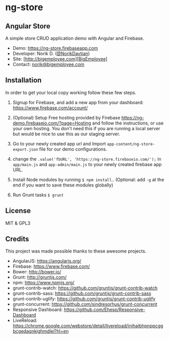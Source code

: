 ng-store
===================================================================
Angular Store
-------------------------------------------------------------------
A simple store CRUD application demo with Angular and Firebase.

+ Demo: https://ng-store.firebaseapp.com
+ Developer: Norik D. ([@NorikDavtian])
+ Site: [http://bigemployee.com][BigEmployee]
+ Contact: norik@bigemployee.com

Installation
-------------------------------------------------------------------
In order to get your local copy working follow these few steps.
1. Signup for Firebase, and add a new app from your dashboard: https://www.firebase.com/account/
 1. (Optional) Setup Free hosting provided by Firebase https://ng-demo.firebaseio.com/?page=Hosting and follow the instructions, or use your own hosting. You don't need this if you are running a local server but would be nice to use this as our staging server.
 2. Go to your newly created app url and Import `app-content/ng-store-export.json` file for our demo configurations.

3. change the `.value('fbURL', 'https://ng-store.firebaseio.com/');` in `app/main.js` and `app-admin/main.js` to your newly created firebase app URL.
4. Install Node modules by running `$ npm install`.. (Optional: add `-g` at the end if you want to save these modules globally)
5. Run Grunt tasks `$ grunt`

License
-------------------------------------------------------------------
MIT & GPL3

Credits
-------------------------------------------------------------------
This project was made possible thanks to these awesome projects.

 + AngularJS: https://angularjs.org/
 + Firebase: https://www.firebase.com/
 + Bower: http://bower.io/
 + Grunt: http://gruntjs.com/
 + npm: https://www.npmjs.org/
 + grunt-contrib-watch: https://github.com/gruntjs/grunt-contrib-watch
 + grunt-contrib-sass: https://github.com/gruntjs/grunt-contrib-sass
 + grunt-contrib-uglify: https://github.com/gruntjs/grunt-contrib-uglify
 + grunt-concurrent: https://github.com/sindresorhus/grunt-concurrent
 + Responsive Dashboard: https://github.com/Ehesp/Responsive-Dashboard
 + LiveReload: https://chrome.google.com/webstore/detail/livereload/jnihajbhpnppcggbcgedagnkighmdlei?hl=en

[BigEmployee]: http://bigemployee.com
[@NorikDavtian]: http://twitter.com/NorikDavtian